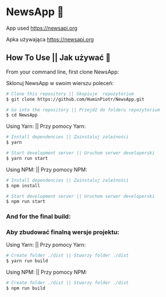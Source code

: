 # NewsApp 	📅
App used https://newsapi.org 

Apka używająca https://newsapi.org


## How To Use || Jak używać 🔧

From your command line, first clone NewsApp: 

Sklonuj NewsApp w swoim wierszu poleceń: 

```bash
# Clone this repository || Skopiuje  repozytorium
$ git clone https://github.com/HuminPiotr/NewsApp.git

# Go into the repository || Przejdź do folderu repozytorium
$ cd NewsApp

```
Using Yarn: || Przy pomocy Yarn:

```bash
# Install dependencies || Zainstaluj zależności
$ yarn

# Start development server || Uruchom serwer developerski
$ yarn run start
```

Using NPM: || Przy pomocy NPM:

```bash
# Install dependencies || Zainstaluj zależności
$ npm install

# Start development server || Uruchom serwer developerski
$ npm run start
```

### And for the final build: 

### Aby zbudować finalną wersje projektu:

Using Yarn: || Przy pomocy Yarn:

```bash
# Create folder ./dist || Stworzy folder ./dist
$ yarn run build

```

Using NPM: || Przy pomocy NPM:

```bash
# Create folder ./dist || Stworzy folder ./dist
$ npm run build

```



